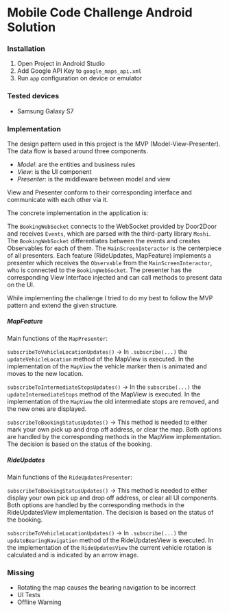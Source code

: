 # Mobile Code Challenge Android Solution

### Installation

1. Open Project in Android Studio
2. Add Google API Key to `google_maps_api.xml`
3. Run `app` configuration on device or emulator


### Tested devices

* Samsung Galaxy S7

### Implementation

The design pattern used in this project is the MVP (Model-View-Presenter). The data flow is based around three components.

* _Model_: are the entities and business rules
* _View_: is the UI component
* _Presenter_: is the middleware between model and view

View and Presenter conform to their corresponding interface and communicate with each other via it. 

The concrete implementation in the application is:

The `BookingWebSocket` connects to the WebSocket provided by Door2Door and receives `Events`, which are parsed with the third-party library `Moshi`. The `BookingWebSocket` differentiates between the events and creates Observables for each of them. The `MainScreenInteractor` is the centerpiece of all presenters. Each feature (RideUpdates, MapFeature) implements a presenter which receives the `Observable` from the `MainScreenInteractor`, who is connected to the `BookingWebSocket`. The presenter has the corresponding View Interface injected and can call methods to present data on the UI.

While implementing the challenge I tried to do my best to follow the MVP pattern and extend the given structure.

##### MapFeature

Main functions of the `MapPresenter`:

`subscribeToVehicleLocationUpdates()` &rightarrow; In `.subscribe(...)` the `updateVehicleLocation` method of the MapView is executed. In the implementation of the `MapView` the vehicle marker then is animated and moves to the new location.

`subscribeToIntermediateStopsUpdates()` &rightarrow; In the `subscribe(...)` the `updateIntermediateStops` method of the MapView is executed. In the implementation of the `MapView` the old intermediate stops are removed, and the new ones are displayed.

`subscribeToBookingStatusUpdates()` &rightarrow; This method is needed to either mark your own pick up and drop off address, or clear the map. Both options are handled by the corresponding methods in the MapView implementation. The decision is based on the status of the booking. 

##### RideUpdates

Main functions of the `RideUpdatesPresenter`:

`subscribeToBookingStatusUpdates()` &rightarrow; This method is needed to either display your own pick up and drop off address, or clear all UI components. Both options are handled by the corresponding methods in the RideUpdatesView implementation. The decision is based on the status of the booking. 

`subscribeToVehicleLocationUpdates()` &rightarrow;  In `.subscribe(...)` the `updateBearingNavigation` method of the RideUpdatesView is executed. In the implementation of the `RideUpdatesView` the current vehicle rotation is calculated and is indicated by an arrow image.

### Missing

* Rotating the map causes the bearing navigation to be incorrect
* UI Tests
* Offline Warning



